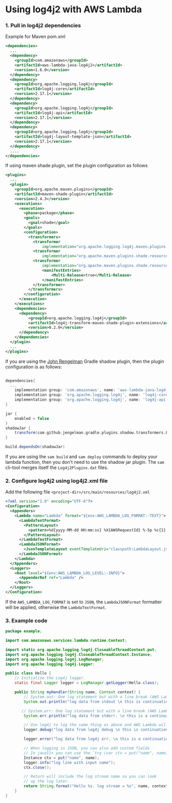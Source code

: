 # Using log4j2 with AWS Lambda

### 1. Pull in log4j2 dependencies

Example for Maven pom.xml

```xml
<dependencies>
  ...
  <dependency>
    <groupId>com.amazonaws</groupId>
    <artifactId>aws-lambda-java-log4j2</artifactId>
    <version>1.6.0</version>
  </dependency>
  <dependency>
    <groupId>org.apache.logging.log4j</groupId>
    <artifactId>log4j-core</artifactId>
    <version>2.17.1</version>
  </dependency>
  <dependency>
    <groupId>org.apache.logging.log4j</groupId>
    <artifactId>log4j-api</artifactId>
    <version>2.17.1</version>
  </dependency>
  <dependency>
    <groupId>org.apache.logging.log4j</groupId>
    <artifactId>log4j-layout-template-json</artifactId>
    <version>2.17.1</version>
  </dependency>
  ....
</dependencies>
```

If using maven shade plugin, set the plugin configuration as follows

```xml
<plugins>
  ...
  <plugin>
    <groupId>org.apache.maven.plugins</groupId>
    <artifactId>maven-shade-plugin</artifactId>
    <version>2.4.3</version>
    <executions>
      <execution>
        <phase>package</phase>
        <goals>
          <goal>shade</goal>
        </goals>
        <configuration>
          <transformers>
            <transformer
                implementation="org.apache.logging.log4j.maven.plugins.shade.transformer.Log4j2PluginCacheFileTransformer" />
            <transformer
                implementation="org.apache.maven.plugins.shade.resource.ServicesResourceTransformer" />
            <transformer
                implementation="org.apache.maven.plugins.shade.resource.ManifestResourceTransformer">
                <manifestEntries>
                    <Multi-Release>true</Multi-Release>
                </manifestEntries>
            </transformer>
          </transformers>
        </configuration>
      </execution>
    </executions>
    <dependencies>
      <dependency>
          <groupId>org.apache.logging.log4j</groupId>
          <artifactId>log4j-transform-maven-shade-plugin-extensions</artifactId>
          <version>0.2.0</version>
      </dependency>
    </dependencies>
  </plugin>
  ...
</plugins>
```

If you are using the [John Rengelman](https://github.com/johnrengelman/shadow) Gradle shadow plugin, then the plugin configuration is as follows:

```groovy

dependencies{
  ...
    implementation group: 'com.amazonaws', name: 'aws-lambda-java-log4j2', version: '1.6.0'
    implementation group: 'org.apache.logging.log4j', name: 'log4j-core', version: log4jVersion
    implementation group: 'org.apache.logging.log4j', name: 'log4j-api', version: log4jVersion
}

jar {
    enabled = false
}
shadowJar {
    transform(com.github.jengelman.gradle.plugins.shadow.transformers.Log4j2PluginsCacheFileTransformer)
}

build.dependsOn(shadowJar)

```

If you are using the `sam build` and `sam deploy` commands to deploy your lambda function, then you don't
need to use the shadow jar plugin. The `sam` cli-tool merges itself the `Log4j2Plugins.dat`
files.

### 2. Configure log4j2 using log4j2.xml file

Add the following file `<project-dir>/src/main/resources/log4j2.xml`

```xml
<?xml version="1.0" encoding="UTF-8"?>
<Configuration>
  <Appenders>
    <Lambda name="Lambda" format="${env:AWS_LAMBDA_LOG_FORMAT:-TEXT}">
      <LambdaTextFormat>
        <PatternLayout>
          <pattern>%d{yyyy-MM-dd HH:mm:ss} %X{AWSRequestId} %-5p %c{1}:%L - %m%n</pattern>
        </PatternLayout>
      </LambdaTextFormat>
      <LambdaJSONFormat>
        <JsonTemplateLayout eventTemplateUri="classpath:LambdaLayout.json" />
      </LambdaJSONFormat>
    </Lambda>
  </Appenders>
  <Loggers>
    <Root level="${env:AWS_LAMBDA_LOG_LEVEL:-INFO}">
      <AppenderRef ref="Lambda" />
    </Root>
  </Loggers>
</Configuration>
```

If the `AWS_LAMBDA_LOG_FORMAT` is set to `JSON`, the `LambdaJSONFormat` formatter will be applied, otherwise the `LambdaTextFormat`.

### 3. Example code

```java
package example;

import com.amazonaws.services.lambda.runtime.Context;

import static org.apache.logging.log4j.CloseableThreadContext.put;
import org.apache.logging.log4j.CloseableThreadContext.Instance;
import org.apache.logging.log4j.LogManager;
import org.apache.logging.log4j.Logger;

public class Hello {
    // Initialize the Log4j logger.
    static final Logger logger = LogManager.getLogger(Hello.class);

    public String myHandler(String name, Context context) {
        // System.out: One log statement but with a line break (AWS Lambda writes two events to CloudWatch).
        System.out.println("log data from stdout \n this is continuation of system.out");

       // System.err: One log statement but with a line break (AWS Lambda writes two events to CloudWatch).
        System.err.println("log data from stderr. \n this is a continuation of system.err");

        // Use log4j to log the same thing as above and AWS Lambda will log only one event in CloudWatch.
        logger.debug("log data from log4j debug \n this is continuation of log4j debug");

        logger.error("log data from log4j err. \n this is a continuation of log4j.err");

        // When logging in JSON, you can also add custom fields
        // In java11+ you can use the `try (var ctx = put("name", name)) {}` structure
        Instance ctx = put("name", name);
        logger.info("log line with input name");
        ctx.close();

        // Return will include the log stream name so you can look
        // up the log later.
        return String.format("Hello %s. log stream = %s", name, context.getLogStreamName());
    }
}
```

